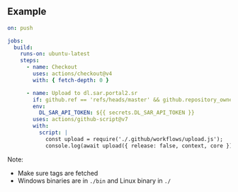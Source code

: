 ## Example

```yaml
on: push

jobs:
  build:
    runs-on: ubuntu-latest
    steps:
      - name: Checkout
        uses: actions/checkout@v4
        with: { fetch-depth: 0 }

      - name: Upload to dl.sar.portal2.sr
        if: github.ref == 'refs/heads/master' && github.repository_owner == 'p2sr'
        env:
          DL_SAR_API_TOKEN: ${{ secrets.DL_SAR_API_TOKEN }}
        uses: actions/github-script@v7
        with:
          script: |
            const upload = require('./.github/workflows/upload.js');
            console.log(await upload({ release: false, context, core }));
```

Note:

* Make sure tags are fetched
* Windows binaries are in `./bin` and Linux binary in `./`
